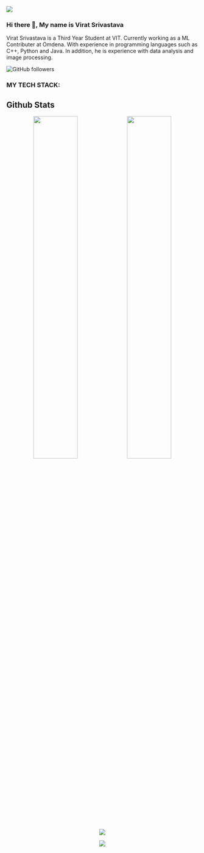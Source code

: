 ![](https://user-images.githubusercontent.com/98209563/235877413-6c5cb1e0-8363-41f5-a89a-130cf51e32a4.jpg)

### Hi there 👋, My name is Virat Srivastava
Virat Srivastava is a Third Year Student at VIT. Currently working as a ML Contributer at Omdena. With experience in programming languages such as C++, Python and Java. In addition, he is experience with data analysis and image processing.

![GitHub followers](https://img.shields.io/github/followers/ViratSrivastava?color=%239775fa&label=Follow&logoColor=%239775fa&style=social)
### MY TECH STACK:
<p align="center">


 </p>


## Github Stats
<p align="center">
  <img width="48%" src="https://github-readme-stats.vercel.app/api?username=ViratSrivastava&count_private=true&show_icons=true&theme=onedark" />
  <img width="48%" src="https://github-readme-streak-stats.herokuapp.com/?user=ViratSrivastava&theme=onedark" />
  <img src="https://github-readme-stats.vercel.app/api/top-langs/?username=ViratSrivastava&langs_count=10&layout=compact&theme=onedark" />
</p>

<p align="center">
<a href="https://github.com/ViratSrivastava"><img src="https://github-profile-trophy.vercel.app/?username=ViratSrivastava" "></a>
</p>
